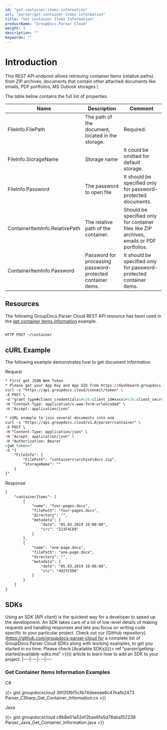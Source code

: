 ```yaml
---
id: "get-container-items-information"
url: "parser/get-container-items-information"
title: "Get Container Items Information"
productName: "GroupDocs.Parser Cloud"
weight: 3
description: ""
keywords: ""
---
```







# Introduction #

This REST API endpoint allows retrieving container items (relative paths) from ZIP archives, documents that contain other attached documents like emails, PDF portfolios, MS Outlook storages.\\

The table below contains the full list of properties. 

|Name|Description|Comment
|---|---|---
|FileInfo.FilePath|The path of the document, located in the storage.|Required.
|FileInfo.StorageName|Storage name|It could be omitted for default storage.
|FileInfo.Password|The password to open file|It should be specified only for password-protected documents.
|ContainerItemInfo.RelativePath|The relative path of the container.|Should be specified only for container files like ZIP archives, emails or PDF portfolios.
|ContainerItemInfo.Password|Password for processing password-protected container items.|It should be specified only for password-protected container items.


## Resources ##



The following GroupDocs.Parser Cloud REST API resource has been used in the [get container items information](https://apireference.groupdocs.cloud/parser/#/Info/Container) example.

```html 

HTTP POST ~/container

 ```


## cURL Example ##

The following example demonstrates how to get document information.





 Request

```html 
* First get JSON Web Token
* Please get your App Key and App SID from https://dashboard.groupdocs.cloud/#/apps. Kindly place App Key in "client_secret" and App SID in "client_id" argument.
curl -v "https://api.groupdocs.cloud/connect/token" \
-X POST \
-d "grant_type#client_credentials&#x26;client_id#xxxx&#x26;client_secret#xxxx" \
-H "Content-Type: application/x-www-form-urlencoded" \
-H "Accept: application/json"
  
* cURL example to join several documents into one
curl -v "https://api.groupdocs.cloud/v1.0/parser/container" \
-X POST \
-H "Content-Type: application/json" \
-H "Accept: application/json" \
-H "Authorization: Bearer 
<jwt token>"
-d "{
    "FileInfo": {
        "FilePath": "containers\archive\docx.zip",
        "StorageName": ""
    }
}"
 ```




 Response

```html 
{
    "containerItems": [
        {
            "name": "four-pages.docx",
            "filePath": "four-pages.docx",
            "directory": "",
            "metadata": {
                "date": "05.03.2019 19:00:00",
                "crc": "213F4CD9"
            }
        },
        {
            "name": "one-page.docx",
            "filePath": "one-page.docx",
            "directory": "",
            "metadata": {
                "date": "05.03.2019 19:00:00",
                "crc": "4927C5D6"
            }
        }
    ]
}

 ```






## SDKs ##

Using an SDK (API client) is the quickest way for a developer to speed up the development. An SDK takes care of a lot of low-level details of making requests and handling responses and lets you focus on writing code specific to your particular project. Check out our [GitHub repository](https://github.com/groupdocs-parser-cloud for a complete list of GroupDocs.Parser Cloud SDKs along with working examples, to get you started in no time. Please check [Available SDKs]({{< ref "parser/getting-started/available-sdks.md" >}})) article to learn how to add an SDK to your project.
|---|---|---|---

### Get Container Items Information Examples ###





 C#




{{< gist groupdocscloud 39135fbf5cfb74deeeae6c47eafb2473 Parser_CSharp_Get_Container_Information.cs >}}







 Java




{{< gist groupdocscloud c8b8e01a52ef2bae6fa5d78aba152238 Parser_Java_Get_Container_Information.java >}}







